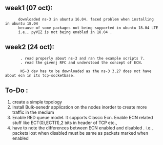 ## week1 (07 oct):
          downloaded ns-3 in ubuntu 16.04. faced problem when installing in ubuntu 18.04 
          because of some packages not being supported in ubuntu 18.04 LTE 
          i.e., pyVIZ is not being enabled in 18.04 . 
          
## week2 (24 oct):
           . read properly about ns-3 and ran the example scripts 7.
           . read the givenj RFC and understood the concept of ECN.
           
           NS-3 dev has to be downloaded as the ns-3 3.27 does not have about ecn in its tcp-socketbase.
           
           
## To-Do :

   1. create a simple topology
   2. Install Bulk-senedr application on the nodes inorder to create more traffic in the medium
   3. Enable RED queue model. It supports Classic Ecn. Enable ECN related stuff like ECT(0),ECT(1),2 bits in header of TCP etc.,
   4. have to note the differences between ECN enabled and disabled . i.e., packets lost when disabled must be same as packets marked when enabled 
